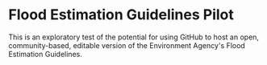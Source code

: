 # Flood Estimation Guidelines Pilot

This is an exploratory test of the potential for using GitHub to host an open, community-based, editable version of the Environment Agency's Flood Estimation Guidelines. 
